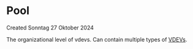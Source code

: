 # Pool
Created Sonntag 27 Oktober 2024

The organizational level of vdevs. Can contain multiple types of [VDEVs](./VDEV.md).

